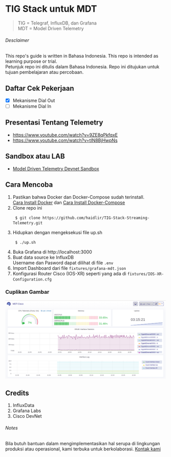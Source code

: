 
# TIG Stack untuk MDT
> TIG = Telegraf, InfluxDB, dan Grafana\
> MDT = Model Driven Telemetry

###### Desclaimer
This repo's guide is written in Bahasa Indonesia. This repo is intended as learning purpose or trial.\
Petunjuk repo ini ditulis dalam Bahasa Indonesia. Repo ini ditujukan untuk tujuan pembelajaran atau percobaan.

## Daftar Cek Pekerjaan
- [x] Mekanisme Dial Out
- [ ] Mekanisme Dial In

## Presentasi Tentang Telemetry
- https://www.youtube.com/watch?v=9ZE8qPkfqxE
- https://www.youtube.com/watch?v=tIN8BjHwpNs

## Sandbox atau LAB
- [Model Driven Telemetry Devnet Sandbox](https://devnetsandbox.cisco.com/RM/Diagram/Index/0e053963-b039-4a15-94f6-54db2f5ad61c?diagramType=Topology)

## Cara Mencoba
1. Pastikan bahwa Docker dan Docker-Compose sudah terinstall.\
[Cara Install Docker](https://docs.docker.com/get-docker/) dan [Cara Install Docker-Compose](https://docs.docker.com/compose/install/)
2. Clone repo ini
     ```
      $ git clone https://github.com/haidlir/TIG-Stack-Streaming-Telemetry.git
    ```
3. Hidupkan dengan mengeksekusi file up.sh
   ```
    $ ./up.sh
   ```
4. Buka Grafana di http://localhost:3000
5. Buat data source ke InfluxDB\
Username dan Pasword dapat dilihat di file ```.env```
6. Import Dashboard dari file ```fixtures/grafana-mdt.json```
7. Konfigurasi Router Cisco (IOS-XR) seperti yang ada di ```fixtures/IOS-XR-Configuration.cfg```

### Cuplikan Gambar
![Grafana-MDT](https://raw.githubusercontent.com/haidlir/TIG-Stack-Streaming-Telemetry/master/img/grafana-mdt.png "Grafana-MDT")

## Credits
1. InfluxData
2. Grafana Labs
3. Cisco DevNet

###### Notes
Bila butuh bantuan dalam mengimplementasikan hal serupa di lingkungan produksi atau operasional, kami terbuka untuk berkolaborasi. [Kontak kami](http://www.netmonk.id)
